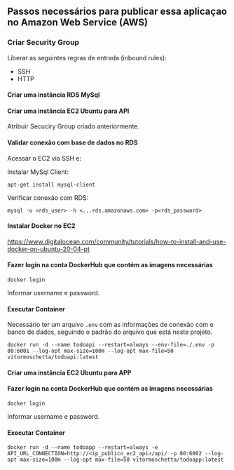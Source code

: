 ## Passos necessários para publicar essa aplicaçao no Amazon Web Service (AWS)

### Criar Security Group
Liberar as seguintes regras de entrada (inbound rules):
- SSH
- HTTP


#### Criar uma instância RDS MySql



#### Criar uma instância EC2 Ubuntu para API
Atribuir Secuciry Group criado anteriormente.


#### Validar conexão com base de dados no RDS
Acessar o EC2 via SSH e: 

Instalar MySql Client:
```
apt-get install mysql-client
```

Verificar conexão com RDS:
```
mysql -u <rds_user> -h <...rds.amazonaws.com> -p<rds_password>
```


#### Instalar Docker no EC2

<https://www.digitalocean.com/community/tutorials/how-to-install-and-use-docker-on-ubuntu-20-04-pt>


#### Fazer login na conta DockerHub que contém as imagens necessárias
```
docker login
```
Informar username e password.


#### Executar Container
Necessário ter um arquivo `.env` com as informações de conexão com o banco de dados, seguindo o padrão do arquivo que está neste projeto.
```
docker run -d --name todoapi --restart=always --env-file=./.env -p 80:6001 --log-opt max-size=100m --log-opt max-file=50 vitormoschetta/todoapi:latest
```



#### Criar uma instância EC2 Ubuntu para APP

#### Fazer login na conta DockerHub que contém as imagens necessárias
```
docker login
```
Informar username e password.

#### Executar Container
```
docker run -d --name todoapp --restart=always -e API_URL_CONNECTION=http://<ip_publico_ec2_api>/api/ -p 80:6002 --log-opt max-size=100m --log-opt max-file=50 vitormoschetta/todoapp:latest
```
